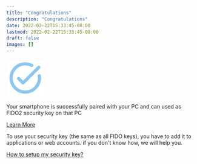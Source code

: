 ```yaml
---
title: "Congratulations"
description: "Congratulations"
date: 2022-02-22T15:33:45-08:00
lastmod: 2022-02-22T15:33:45-08:00
draft: false
images: []
---
```


<div class='d-flex flex-column'>
 <img src='congratulations.png' class='d-block m-auto mb-5' width="100">

 <div>
 <p>Your smartphone is successfully paired with your PC and can used as FIDO2 security key on that PC</p>
 <a role="button" class="btn btn-primary btn-lg d-block mb-3" href="">Learn More</a>

 <div class=' d-flex column flex-column mt-5'>
    <p>To use your security key (the same as all FIDO keys), you have to add it to applications or web accounts. if you don't know how, we will help you.</p>
    <a role="button" class="btn btn-primary btn-lg d-block mb-3" href="">How to setup my security key?</a>
 </div>
 </div>
</div>

<style>@media (max-width: 480px) {.navbar, .footer { display: none; }}
h1{
    color : #4395ec;
    text-align: center;
}
</style>
